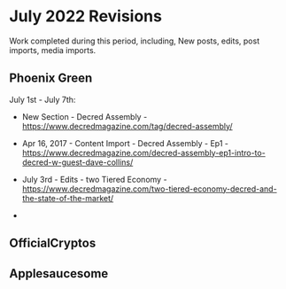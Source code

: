 # July 2022 Revisions
Work completed during this period, including, New posts, edits, post imports, media imports.

## Phoenix Green
July 1st - July 7th:
* New Section - Decred Assembly - https://www.decredmagazine.com/tag/decred-assembly/
* Apr 16, 2017 - Content Import - Decred Assembly - Ep1 - https://www.decredmagazine.com/decred-assembly-ep1-intro-to-decred-w-guest-dave-collins/


* July 3rd - Edits - two Tiered Economy - https://www.decredmagazine.com/two-tiered-economy-decred-and-the-state-of-the-market/
* 

## OfficialCryptos


## Applesaucesome
